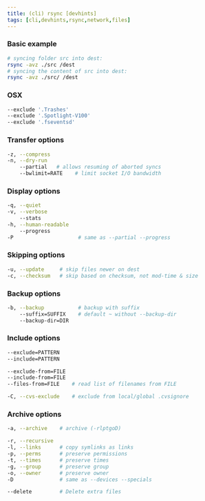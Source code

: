 ```yaml
---
title: (cli) rsync [devhints]
tags: [cli,devhints,rsync,network,files]
---
```


### Basic example

```sh
# syncing folder src into dest:
rsync -avz ./src /dest
# syncing the content of src into dest:
rsync -avz ./src/ /dest
```

### OSX

```sh
--exclude '.Trashes'
--exclude '.Spotlight-V100'
--exclude '.fseventsd'
```

### Transfer options

```sh
-z, --compress
-n, --dry-run
    --partial   # allows resuming of aborted syncs
    --bwlimit=RATE    # limit socket I/O bandwidth
```

### Display options

```sh
-q, --quiet
-v, --verbose
    --stats
-h, --human-readable
    --progress
-P                     # same as --partial --progress
```

### Skipping options

```sh
-u, --update     # skip files newer on dest
-c, --checksum   # skip based on checksum, not mod-time & size
```

### Backup options

```sh
-b, --backup           # backup with suffix
    --suffix=SUFFIX    # default ~ without --backup-dir
    --backup-dir=DIR
```

### Include options

```sh
--exclude=PATTERN
--include=PATTERN
```

```sh
--exclude-from=FILE
--include-from=FILE
--files-from=FILE    # read list of filenames from FILE
```

```sh
-C, --cvs-exclude    # exclude from local/global .cvsignore
```

### Archive options

```sh
-a, --archive    # archive (-rlptgoD)
```

```sh
-r, --recursive
-l, --links      # copy symlinks as links
-p, --perms      # preserve permissions
-t, --times      # preserve times
-g, --group      # preserve group
-o, --owner      # preserve owner
-D               # same as --devices --specials
```

```sh
--delete         # Delete extra files
```
